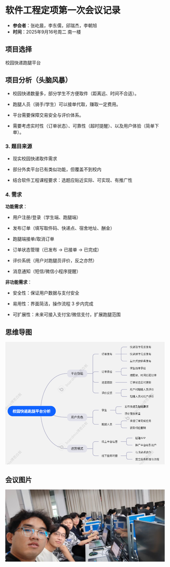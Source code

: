 

# 软件工程定项第一次会议记录

 * **参会者**：张屹晨，李东儒，邱瑞杰，李朝旭
 * **时间**：2025年9月16号周二 南一楼


## 项目选择
校园快递跑腿平台



## 项目分析（头脑风暴）
* 校园快递数量多，部分学生不方便取件（距离远、时间不合适）。

* 跑腿人员（骑手/学生）可以接单代取，赚取一定费用。

* 平台需要保障交易安全与评价体系。

* 需要考虑实时性（订单状态）、可靠性（超时提醒）、以及用户体验（简单下单）。



### 3. 题目来源
* 现实校园快递取件需求

* 部分外卖平台已有类似功能，但覆盖不到校内

* 结合软件工程课程要求：选题应贴近实际、可实现、有推广性



### 4. 需求
**功能需求**：

* 用户注册/登录（学生端、跑腿端）

* 发布订单（填写取件码、快递点、宿舍地址、酬金）

* 跑腿端接单/取消订单

* 订单状态管理（已发布 → 已接单 → 已完成）

* 评价系统（用户对跑腿员评价，反之亦然）

* 消息通知（短信/微信小程序提醒）

**非功能需求**：

* 安全性：保证用户数据与支付安全

* 易用性：界面简洁，操作流程 3 步内完成

* 可扩展性：未来可接入支付宝/微信支付，扩展跑腿范围



## 思维导图

![mindmap](images/Mindmap.png)


## 会议图片

![conf record](images/First_conference.jpg)
